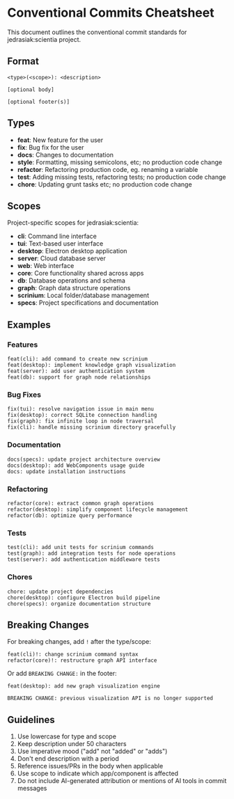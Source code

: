 # Conventional Commits Cheatsheet

This document outlines the conventional commit standards for jedrasiak:scientia project.

## Format

```
<type>(<scope>): <description>

[optional body]

[optional footer(s)]
```

## Types

- **feat**: New feature for the user
- **fix**: Bug fix for the user
- **docs**: Changes to documentation
- **style**: Formatting, missing semicolons, etc; no production code change
- **refactor**: Refactoring production code, eg. renaming a variable
- **test**: Adding missing tests, refactoring tests; no production code change
- **chore**: Updating grunt tasks etc; no production code change

## Scopes

Project-specific scopes for jedrasiak:scientia:

- **cli**: Command line interface
- **tui**: Text-based user interface
- **desktop**: Electron desktop application
- **server**: Cloud database server
- **web**: Web interface
- **core**: Core functionality shared across apps
- **db**: Database operations and schema
- **graph**: Graph data structure operations
- **scrinium**: Local folder/database management
- **specs**: Project specifications and documentation

## Examples

### Features
```
feat(cli): add command to create new scrinium
feat(desktop): implement knowledge graph visualization
feat(server): add user authentication system
feat(db): support for graph node relationships
```

### Bug Fixes
```
fix(tui): resolve navigation issue in main menu
fix(desktop): correct SQLite connection handling
fix(graph): fix infinite loop in node traversal
fix(cli): handle missing scrinium directory gracefully
```

### Documentation
```
docs(specs): update project architecture overview
docs(desktop): add WebComponents usage guide
docs: update installation instructions
```

### Refactoring
```
refactor(core): extract common graph operations
refactor(desktop): simplify component lifecycle management
refactor(db): optimize query performance
```

### Tests
```
test(cli): add unit tests for scrinium commands
test(graph): add integration tests for node operations
test(server): add authentication middleware tests
```

### Chores
```
chore: update project dependencies
chore(desktop): configure Electron build pipeline
chore(specs): organize documentation structure
```

## Breaking Changes

For breaking changes, add `!` after the type/scope:

```
feat(cli)!: change scrinium command syntax
refactor(core)!: restructure graph API interface
```

Or add `BREAKING CHANGE:` in the footer:

```
feat(desktop): add new graph visualization engine

BREAKING CHANGE: previous visualization API is no longer supported
```

## Guidelines

1. Use lowercase for type and scope
2. Keep description under 50 characters
3. Use imperative mood ("add" not "added" or "adds")
4. Don't end description with a period
5. Reference issues/PRs in the body when applicable
6. Use scope to indicate which app/component is affected
7. Do not include AI-generated attribution or mentions of AI tools in commit messages